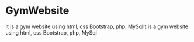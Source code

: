 # GymWebsite
It is a gym website using html, css Bootstrap, php, MySqlIt is a gym website using html, css Bootstrap, php, MySql
